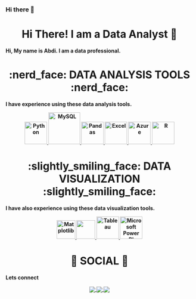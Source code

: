 ### Hi there 👋
<div align="center"> <h1 align="center"> Hi There! I am a Data Analyst 👋 </h1> </div> 
<b>Hi, My name is Abdi. I am a data professional.<b> 
 
<p></p> 
<div align="center"> <h1 align="center"> :nerd_face:	 DATA ANALYSIS TOOLS :nerd_face: </h1> </div> 
 
<b>I have experience using these data analysis tools.<b> 
<p align="center"> 
<a href="https://www.w3schools.com/" onclick="window.open("https://www.w3schools.com/", "_self");"> <img src="https://www.python.org/static/community_logos/python-logo.png" alt="Python" height="60"/> </a> 
<a href="#" target="_blank"> <img src="https://www.mysql.com/common/logos/logo-mysql-170x115.png" alt="MySQL" height="85"/> </a> 
<a href="#" target="_blank"> <img src="https://upload.wikimedia.org/wikipedia/commons/thumb/e/ed/Pandas_logo.svg/2560px-Pandas_logo.svg.png" alt="Pandas" height="60"/> </a> 
<a href="#" target="_blank"> <img src="https://upload.wikimedia.org/wikipedia/commons/thumb/3/34/Microsoft_Office_Excel_%282019%E2%80%93present%29.svg/512px-Microsoft_Office_Excel_%282019%E2%80%93present%29.svg.png" alt="Excel" height="60"/> </a> 
<a href="#" target="_blank"> <img src="https://upload.wikimedia.org/wikipedia/commons/thumb/a/a8/Microsoft_Azure_Logo.svg/187px-Microsoft_Azure_Logo.svg.png" alt="Azure" height="60"/> </a> 
<a href="#" target="_blank"> <img src="https://www.r-project.org/logo/Rlogo.png" alt="R" height="60"/> </a> 
 
</p> 
 
<div align="center"> <h1 align="center"> :slightly_smiling_face: DATA VISUALIZATION :slightly_smiling_face:	</h1> </div> 
 
<b>I have also experience using these data visualization tools.<b> 
 
<p align="center"> 
<a href="#" target="_blank"> <img src="https://matplotlib.org/stable/_images/sphx_glr_logos2_003.png" alt="Matplotlib" height="50"/> </a> 
<a href="#" target="_blank"> <img src="https://seaborn.pydata.org/_static/logo-wide-lightbg.svg" height="50"/> </a> 
<a href="#" target="_blank"> <img src="https://logos-world.net/wp-content/uploads/2021/10/Tableau-Emblem.png" alt="Tableau" height="60"/> </a> 
<a href="#" target="_blank"> <img src="https://insightsoftware.com/wp-content/uploads/2018/03/blog-microsoft-power-bi-solid-color.jpg" alt="Microsoft Power BI" height="60"/> </a> 
</p> 
 
<div align="center"> <h1 align="center"> 👨 SOCIAL 👩 </h1> </div> 
<b>Lets connect</b> 
<p align="center"> 
 
<a href="">  
  <img align="center" src="https://img.shields.io/badge/linkedin-%230077B5.svg?&style=for-the-badge&logo=linkedin&logoColor=white" /> 
</a> 
 
<a href=" "> 
  <img align="center" src="https://img.shields.io/badge/-Tableau-1e376b?style=for-the-badge&logo=tableau&logoColor=white"  /> 
</a> 
 
<a href="mailto: ">   
  <img align="center" src="https://img.shields.io/badge/gmail-f1f2f6.svg?&style=for-the-badge&logo=gmail&logoColor=red"  /> 
</a> 
 
</p> 
 
 
